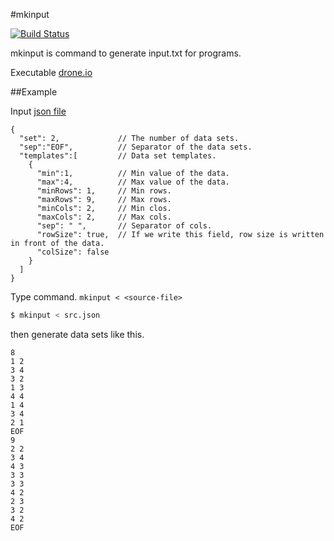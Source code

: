 #mkinput

[![Build Status](https://drone.io/github.com/Rompei/mkinput/status.png)](https://drone.io/github.com/Rompei/mkinput/latest)

mkinput is command to generate input.txt for programs.

Executable [drone.io](https://drone.io/github.com/Rompei/mkinput/files)

##Example

Input [json file](https://github.com/Rompei/mkinput/blob/master/src.json)

```
{
  "set": 2,             // The number of data sets.
  "sep":"EOF",          // Separator of the data sets.
  "templates":[         // Data set templates.
    {
      "min":1,          // Min value of the data.
      "max":4,          // Max value of the data.
      "minRows": 1,     // Min rows.
      "maxRows": 9,     // Max rows.
      "minCols": 2,     // Min clos.
      "maxCols": 2,     // Max cols.
      "sep": " ",       // Separator of cols.
      "rowSize": true,  // If we write this field, row size is written in front of the data.
      "colSize": false
    }
  ]
}
```

Type command. `mkinput < <source-file>`

```bash
$ mkinput < src.json
```

then generate data sets like this.

```
8
1 2
3 4
3 2
1 3
4 4
1 4
3 4
2 1
EOF
9
2 2
3 4
4 3
3 3
3 3
4 2
2 3
3 2
4 2
EOF

```
